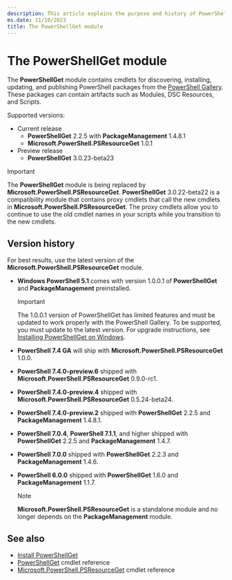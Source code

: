 ```yaml
---
description: This article explains the purpose and history of PowerShellGet
ms.date: 11/10/2023
title: The PowerShellGet module
---
```

# The PowerShellGet module

The **PowerShellGet** module contains cmdlets for discovering, installing, updating, and publishing
PowerShell packages from the [PowerShell Gallery][01]. These packages can contain artifacts such as
Modules, DSC Resources, and Scripts.

Supported versions:

- Current release
  - **PowerShellGet** 2.2.5 with **PackageManagement** 1.4.8.1
  - **Microsoft.PowerShell.PSResourceGet** 1.0.1
- Preview release
  - **PowerShellGet** 3.0.23-beta23

> [!IMPORTANT]
> The **PowerShellGet** module is being replaced by **Microsoft.PowerShell.PSResourceGet**.
> **PowerShellGet** 3.0.22-beta22 is a compatibility module that contains proxy cmdlets that call
> the new cmdlets in **Microsoft.PowerShell.PSResourceGet**. The proxy cmdlets allow you to continue
> to use the old cmdlet names in your scripts while you transition to the new cmdlets.

## Version history

For best results, use the latest version of the **Microsoft.PowerShell.PSResourceGet** module.

- **Windows PowerShell 5.1** comes with version 1.0.0.1 of **PowerShellGet** and
  **PackageManagement** preinstalled.

  > [!IMPORTANT]
  > The 1.0.0.1 version of PowerShellGet has limited features and must be updated to work properly
  > with the PowerShell Gallery. To be supported, you must update to the latest version. For upgrade
  > instructions, see [Installing PowerShellGet on Windows][03].

- **PowerShell 7.4 GA** will ship with **Microsoft.PowerShell.PSResourceGet** 1.0.0.
- **PowerShell 7.4.0-preview.6** shipped with **Microsoft.PowerShell.PSResourceGet** 0.9.0-rc1.
- **PowerShell 7.4.0-preview.4** shipped with **Microsoft.PowerShell.PSResourceGet** 0.5.24-beta24.
- **PowerShell 7.4.0-preview.2** shipped with **PowerShellGet** 2.2.5 and **PackageManagement**
  1.4.8.1.
- **PowerShell 7.0.4**, **PowerShell 7.1.1**, and higher shipped with **PowerShellGet** 2.2.5 and
  **PackageManagement** 1.4.7.
- **PowerShell 7.0.0** shipped with **PowerShellGet** 2.2.3 and **PackageManagement** 1.4.6.
- **PowerShell 6.0.0** shipped with **PowerShellGet** 1.6.0 and **PackageManagement** 1.1.7.

  > [!NOTE]
  > **Microsoft.PowerShell.PSResourceGet** is a standalone module and no longer depends on the
  > **PackageManagement** module.

## See also

- [Install PowerShellGet][02]
- [PowerShellGet][04] cmdlet reference
- [Microsoft.PowerShell.PSResourceGet][05] cmdlet reference

<!-- link references -->
[01]: https://www.powershellgallery.com
[02]: install-powershellget.md
[03]: update-powershell-51.md
[04]: /powershell/module/powershellget
[05]: /powershell/module/microsoft.powershell.psresourceget
